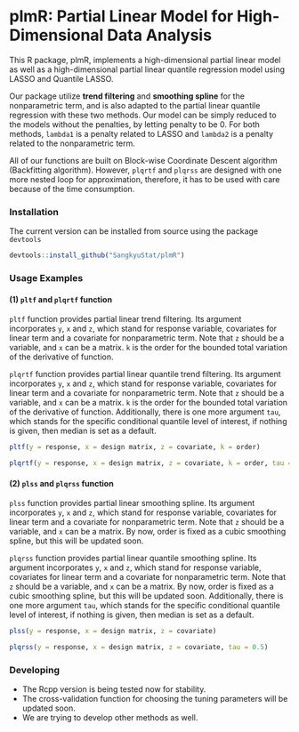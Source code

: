 # plmR: Partial Linear Model for High-Dimensional Data Analysis

This R package, plmR, implements a high-dimensional partial linear model as well as a high-dimensional partial linear quantile regression model using LASSO and Quantile LASSO. 
 
Our package utilize **trend filtering** and **smoothing spline** for the nonparametric term, and is also adapted to the partial linear quantile regression with these two methods. Our model can be simply reduced to the models without the penalties, by letting penalty to be 0. For both methods, `lambda1` is a penalty related to LASSO and `lambda2` is a penalty related to the nonparametric term.

All of our functions are built on Block-wise Coordinate Descent algorithm (Backfitting algorithm). However, `plqrtf` and `plqrss` are designed with one more nested loop for approximation, therefore, it has to be used with care because of the time consumption. 

### Installation

The current version can be installed from source using the package `devtools`
```R
devtools::install_github("SangkyuStat/plmR")
```

### Usage Examples

#### (1) `pltf` and `plqrtf` function 
`pltf` function provides partial linear trend filtering. Its argument incorporates `y`, `x` and `z`, which stand for response variable, covariates for linear term and a covariate for nonparametric term. Note that `z` should be a variable, and `x` can be a matrix. `k` is the order for the bounded total variation of the derivative of function.

`plqrtf` function provides partial linear quantile trend filtering. Its argument incorporates `y`, `x` and `z`, which stand for response variable, covariates for linear term and a covariate for nonparametric term. Note that `z` should be a variable, and `x` can be a matrix. `k` is the order for the bounded total variation of the derivative of function. Additionally, there is one more argument `tau`, which stands for the specific conditional quantile level of interest, if nothing is given, then median is set as a default.

```R
pltf(y = response, x = design matrix, z = covariate, k = order)

plqrtf(y = response, x = design matrix, z = covariate, k = order, tau = 0.5)
```

<!--the user has to indicate whether the variable is time-varying or not. If there is no time-varying variable, then user can perform the function as below:
```R
vc.pb(formula = response ~ variable + 
                any modifier, 
                id,
                data = input_data, 
                group = disparity_group, 
                modifier = "any modifier")
```-->
#### (2) `plss` and `plqrss` function 
`plss` function provides partial linear smoothing spline. Its argument incorporates `y`, `x` and `z`, which stand for response variable, covariates for linear term and a covariate for nonparametric term. Note that `z` should be a variable, and `x` can be a matrix. By now, order is fixed as a cubic smoothing spline, but this will be updated soon.

`plqrss` function provides partial linear quantile smoothing spline. Its argument incorporates `y`, `x` and `z`, which stand for response variable, covariates for linear term and a covariate for nonparametric term. Note that `z` should be a variable, and `x` can be a matrix. By now, order is fixed as a cubic smoothing spline, but this will be updated soon. Additionally, there is one more argument `tau`, which stands for the specific conditional quantile level of interest, if nothing is given, then median is set as a default.

```R
plss(y = response, x = design matrix, z = covariate)

plqrss(y = response, x = design matrix, z = covariate, tau = 0.5)
```


### Developing

- The Rcpp version is being tested now for stability.
- The cross-validation function for choosing the tuning parameters will be updated soon.
- We are trying to develop other methods as well.

<!--
### References

Peters, C. C. (1941) A method of matching groups for experiment with no loss of population. Journal of Educational Research, 34, 606-612.

Belson, W. A. (1956) A Technique for Studying the Effects of a Television 
Broadcast.  JRSSC, 5(3), 195-202.

Lee, S. K., Kim, S., Kim, M.-O., Grantz, K. L., and Hong, H. G. (2024) Decomposition of Longitudinal Disparities: An Application to the Fetal Growth-Singletons Study. *submitted*.
```-->